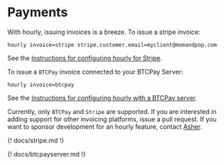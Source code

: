 # Payments

With hourly, issuing invoices is a breeze. To issue a stripe invoice:

`hourly invoice=stripe stripe.customer.email=myclient@momandpop.com`

See the [Instructions for configuring hourly for Stripe](stripe.md).

To issue a `BTCPay` invoice connected to your BTCPay Server:

`hourly invoice=btcpay`

See the [Instructions for configuring hourly with a BTCPay server](btcpayserver.md).

Currently, only `BTCPay` and `Stripe` are supported. If you are interested
in adding support for other invoicing platforms, issue a pull request. 
If you want to sponsor development for an hourly feature, contact [Asher](about.md).

{! docs/stripe.md !}

{! docs/btcpayserver.md !}